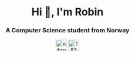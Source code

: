 <h1 align="center">Hi 👋, I'm Robin</h1>
<h3 align="center">A Computer Science student from Norway</h3>

<center>
<a href="https://twitter.com/nibrobb" target="blank"><img align="center" src="https://cdn.jsdelivr.net/npm/simple-icons@3.0.1/icons/twitter.svg" alt="nibrobb" height="30" width="30" /></a>
<a href="https://stackoverflow.com/users/1834432" target="blank"><img align="center" src="https://cdn.jsdelivr.net/npm/simple-icons@3.0.1/icons/stackoverflow.svg" alt="1834432" height="30" width="30" /></a>
</center>
</p>

